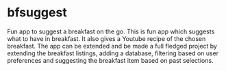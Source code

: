 # bfsuggest
Fun app to suggest a breakfast on the go.
This is fun app which suggests what to have in breakfast. It also gives a Youtube recipe of the chosen breakfast.
The app can be extended and be made a full fledged project by extending the breakfast listings, adding a database, filtering based on user preferences and suggesting the breakfast item based on past selections.
